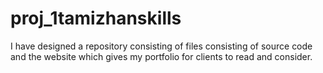 # proj_1tamizhanskills
I have designed a  repository consisting of files consisting of  source code and the website which gives my portfolio for clients to read and consider.
